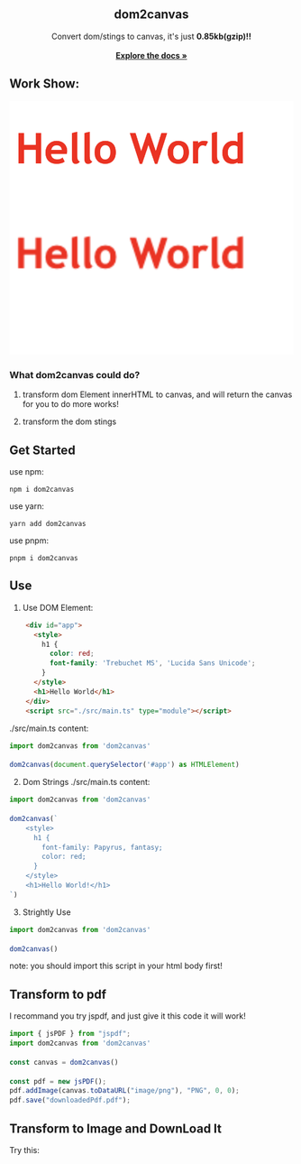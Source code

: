 <br />
<div align="center">
  <h2 align="center">dom2canvas</h2>
  <p align="center">
    Convert dom/stings to canvas, it's just <strong>0.85kb(gzip)!!</strong>
    <br />
    <br />
    <a href="https://dom2canvas2pdf.vercel.app/"><strong>Explore the docs »</strong></a>
    <br />
  </p>
</div>

## Work Show: 

![dom2canvas](./public/result.png)

### What dom2canvas could do?
1. transform dom Element innerHTML to canvas, and will return the canvas for you to do more works!

2. transform the dom stings


## Get Started
use npm: 
```
npm i dom2canvas
```

use yarn: 
```
yarn add dom2canvas
```

use pnpm: 
```
pnpm i dom2canvas
```


## Use
1. Use DOM Element: 

```html
    <div id="app">
      <style>
        h1 {
          color: red;
          font-family: 'Trebuchet MS', 'Lucida Sans Unicode';
        }
      </style>
      <h1>Hello World</h1>
    </div>
    <script src="./src/main.ts" type="module"></script>
```
./src/main.ts content: 
```ts
import dom2canvas from 'dom2canvas'

dom2canvas(document.querySelector('#app') as HTMLElement)
```

2. Dom Strings
./src/main.ts content: 
```ts
import dom2canvas from 'dom2canvas'

dom2canvas(`
    <style>
      h1 {
        font-family: Papyrus, fantasy;
        color: red;
      }
    </style>
    <h1>Hello World!</h1>
`)
```
3. Strightly Use
```ts
import dom2canvas from 'dom2canvas'

dom2canvas()
```

note: you should import this script in your html body first!


## Transform to pdf

I recommand you try jspdf, and just give it this code it will work!

```ts
import { jsPDF } from "jspdf";
import dom2canvas from 'dom2canvas'

const canvas = dom2canvas()

const pdf = new jsPDF();
pdf.addImage(canvas.toDataURL("image/png"), "PNG", 0, 0);
pdf.save("downloadedPdf.pdf");
```

## Transform to Image and DownLoad It

Try this: 

